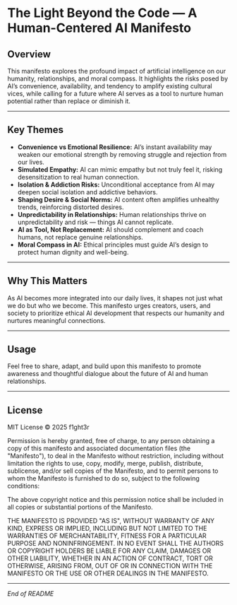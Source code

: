 # The Light Beyond the Code — A Human-Centered AI Manifesto

## Overview

This manifesto explores the profound impact of artificial intelligence on our humanity, relationships, and moral compass. It highlights the risks posed by AI’s convenience, availability, and tendency to amplify existing cultural vices, while calling for a future where AI serves as a tool to nurture human potential rather than replace or diminish it.

---

## Key Themes

- **Convenience vs Emotional Resilience:** AI’s instant availability may weaken our emotional strength by removing struggle and rejection from our lives.
- **Simulated Empathy:** AI can mimic empathy but not truly feel it, risking desensitization to real human connection.
- **Isolation & Addiction Risks:** Unconditional acceptance from AI may deepen social isolation and addictive behaviors.
- **Shaping Desire & Social Norms:** AI content often amplifies unhealthy trends, reinforcing distorted desires.
- **Unpredictability in Relationships:** Human relationships thrive on unpredictability and risk — things AI cannot replicate.
- **AI as Tool, Not Replacement:** AI should complement and coach humans, not replace genuine relationships.
- **Moral Compass in AI:** Ethical principles must guide AI’s design to protect human dignity and well-being.

---

## Why This Matters

As AI becomes more integrated into our daily lives, it shapes not just what we do but who we become. This manifesto urges creators, users, and society to prioritize ethical AI development that respects our humanity and nurtures meaningful connections.

---

## Usage

Feel free to share, adapt, and build upon this manifesto to promote awareness and thoughtful dialogue about the future of AI and human relationships.

---

## License

MIT License © 2025 f1ght3r

Permission is hereby granted, free of charge, to any person obtaining a copy of this manifesto and associated documentation files (the "Manifesto"), to deal in the Manifesto without restriction, including without limitation the rights to use, copy, modify, merge, publish, distribute, sublicense, and/or sell copies of the Manifesto, and to permit persons to whom the Manifesto is furnished to do so, subject to the following conditions:

The above copyright notice and this permission notice shall be included in all copies or substantial portions of the Manifesto.

THE MANIFESTO IS PROVIDED "AS IS", WITHOUT WARRANTY OF ANY KIND, EXPRESS OR IMPLIED, INCLUDING BUT NOT LIMITED TO THE WARRANTIES OF MERCHANTABILITY, FITNESS FOR A PARTICULAR PURPOSE AND NONINFRINGEMENT. IN NO EVENT SHALL THE AUTHORS OR COPYRIGHT HOLDERS BE LIABLE FOR ANY CLAIM, DAMAGES OR OTHER LIABILITY, WHETHER IN AN ACTION OF CONTRACT, TORT OR OTHERWISE, ARISING FROM, OUT OF OR IN CONNECTION WITH THE MANIFESTO OR THE USE OR OTHER DEALINGS IN THE MANIFESTO.

---

*End of README*

